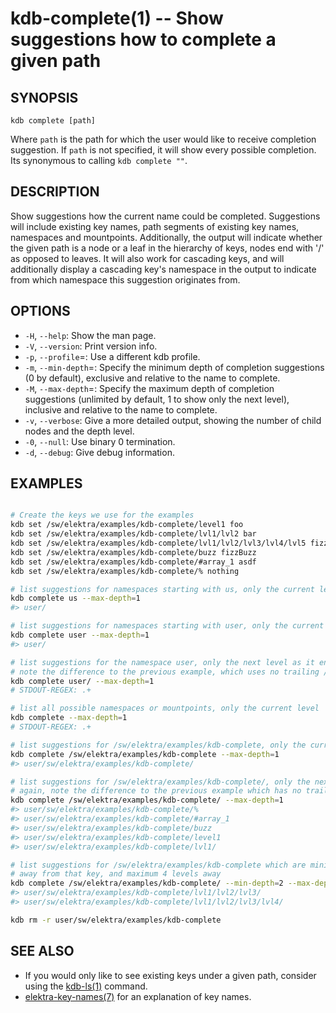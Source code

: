 kdb-complete(1) -- Show suggestions how to complete a given path
================================

## SYNOPSIS

`kdb complete [path]`

Where `path` is the path for which the user would like to receive completion suggestion.
If `path` is not specified, it will show every possible completion. Its synonymous
to calling `kdb complete ""`.

## DESCRIPTION

Show suggestions how the current name could be completed.
Suggestions will include existing key names, path segments of existing key names,
namespaces and mountpoints.
Additionally, the output will indicate whether the given path is a node or a leaf
in the hierarchy of keys, nodes end with '/' as opposed to leaves.
It will also work for cascading keys, and will additionally display a cascading
key's namespace in the output to indicate from which namespace this suggestion
originates from.

## OPTIONS

- `-H`, `--help`:
  Show the man page.
- `-V`, `--version`:
  Print version info.
- `-p`, `--profile`=<profile>:
  Use a different kdb profile.
- `-m`, `--min-depth`=<min-depth>:
  Specify the minimum depth of completion suggestions (0 by default), exclusive
  and relative to the name to complete.
- `-M`, `--max-depth`=<max-depth>:
  Specify the maximum depth of completion suggestions (unlimited by default, 1
  to show only the next level), inclusive and relative to the name to complete.
- `-v`, `--verbose`:
  Give a more detailed output, showing the number of child nodes and the depth level.
- `-0`, `--null`:
  Use binary 0 termination.
- `-d`, `--debug`:
  Give debug information.

## EXAMPLES

```sh

# Create the keys we use for the examples
kdb set /sw/elektra/examples/kdb-complete/level1 foo
kdb set /sw/elektra/examples/kdb-complete/lvl1/lvl2 bar
kdb set /sw/elektra/examples/kdb-complete/lvl1/lvl2/lvl3/lvl4/lvl5 fizz
kdb set /sw/elektra/examples/kdb-complete/buzz fizzBuzz
kdb set /sw/elektra/examples/kdb-complete/#array_1 asdf
kdb set /sw/elektra/examples/kdb-complete/% nothing

# list suggestions for namespaces starting with us, only the current level
kdb complete us --max-depth=1
#> user/

# list suggestions for namespaces starting with user, only the current level
kdb complete user --max-depth=1
#> user/

# list suggestions for the namespace user, only the next level as it ends with /
# note the difference to the previous example, which uses no trailing /
kdb complete user/ --max-depth=1
# STDOUT-REGEX: .+

# list all possible namespaces or mountpoints, only the current level
kdb complete --max-depth=1
# STDOUT-REGEX: .+

# list suggestions for /sw/elektra/examples/kdb-complete, only the current level
kdb complete /sw/elektra/examples/kdb-complete --max-depth=1
#> user/sw/elektra/examples/kdb-complete/

# list suggestions for /sw/elektra/examples/kdb-complete/, only the next level
# again, note the difference to the previous example which has no trailing /
kdb complete /sw/elektra/examples/kdb-complete/ --max-depth=1
#> user/sw/elektra/examples/kdb-complete/%
#> user/sw/elektra/examples/kdb-complete/#array_1
#> user/sw/elektra/examples/kdb-complete/buzz
#> user/sw/elektra/examples/kdb-complete/level1
#> user/sw/elektra/examples/kdb-complete/lvl1/

# list suggestions for /sw/elektra/examples/kdb-complete which are minimum 2 levels
# away from that key, and maximum 4 levels away
kdb complete /sw/elektra/examples/kdb-complete/ --min-depth=2 --max-depth=4
#> user/sw/elektra/examples/kdb-complete/lvl1/lvl2/lvl3/
#> user/sw/elektra/examples/kdb-complete/lvl1/lvl2/lvl3/lvl4/

kdb rm -r user/sw/elektra/examples/kdb-complete
```

## SEE ALSO

- If you would only like to see existing keys under a given path, consider using
  the [kdb-ls(1)](kdb-ls.md) command.
- [elektra-key-names(7)](elektra-key-names.md) for an explanation of key names.
